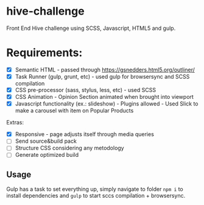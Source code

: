 # hive-challenge
Front End Hive challenge using SCSS, Javascript, HTML5 and gulp.

# Requirements:
- [x] Semantic HTML - passed through https://gsnedders.html5.org/outliner/
- [x] Task Runner (gulp, grunt, etc) - used gulp for browsersync and SCSS compilation
- [x] CSS pre-processor (sass, stylus, less, etc) - used SCSS  
- [x] CSS Animation - Opinion Section animated when brought into viewport
- [x] Javascript functionality (ex.: slideshow) - Plugins allowed - Used Slick to make a carousel with item on Popular Products

Extras:
- [x] Responsive - page adjusts itself through media queries
- [ ] Send source&build pack
- [ ] Structure CSS considering any metodology
- [ ] Generate optimized build

## Usage
Gulp has a task to set everything up, simply navigate to folder `npm i` to install dependencies and `gulp` to start sccs compilation + browsersync.
